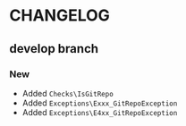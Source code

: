 # CHANGELOG

## develop branch

### New

* Added `Checks\IsGitRepo`
* Added `Exceptions\Exxx_GitRepoException`
* Added `Exceptions\E4xx_GitRepoException`
